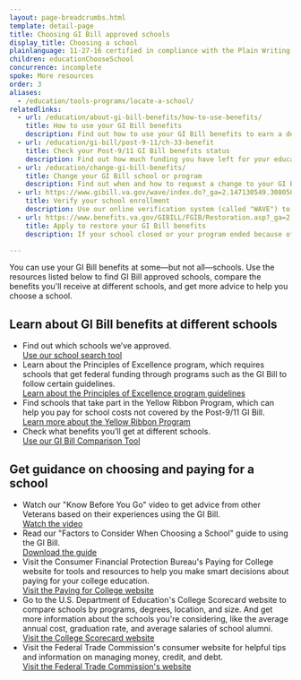 ```yaml
---
layout: page-breadcrumbs.html
template: detail-page
title: Choosing GI Bill approved schools
display_title: Choosing a school
plainlanguage: 11-27-16 certified in compliance with the Plain Writing Act
children: educationChooseSchool
concurrence: incomplete
spoke: More resources
order: 3
aliases:
  - /education/tools-programs/locate-a-school/
relatedlinks:
  - url: /education/about-gi-bill-benefits/how-to-use-benefits/
    title: How to use your GI Bill benefits
    description: Find out how to use your GI Bill benefits to earn a degree, train for a specific trade, or work toward other career goals.
  - url: /education/gi-bill/post-9-11/ch-33-benefit
    title: Check your Post-9/11 GI Bill benefits status
    description: Find out how much funding you have left for your education or training.
  - url: /education/change-gi-bill-benefits/
    title: Change your GI Bill school or program
    description: Find out when and how to request a change to your GI Bill school, program, or other VA education benefits so you can keep getting funding to help pay for your education or training.
  - url: https://www.gibill.va.gov/wave/index.do?_ga=2.147130549.308050883.1542048286-1173244138.1525894550
    title: Verify your school enrollment
    description: Use our online verification system (called "WAVE") to confirm you're enrolled in an approved school or training program so you keep receiving your education benefits.
  - url: https://www.benefits.va.gov/GIBILL/FGIB/Restoration.asp?_ga=2.76481687.308050883.1542048286-1173244138.1525894550
    title: Apply to restore your GI Bill benefits
    description: If your school closed or your program ended because of a change in VA regulations or a new law, apply to have your GI Bill benefits restored.

---
```


<div class="va-introtext">

You can use your GI Bill benefits at some—but not all—schools. Use the resources listed below to find GI Bill approved schools, compare the benefits you'll receive at different schools, and get more advice to help you choose a school.

</div>

## Learn about GI Bill benefits at different schools

- Find out which schools we’ve approved.<br>
[Use our school search tool]( https://inquiry.vba.va.gov/weamspub/buildSearchInstitutionCriteria.do;jsessionid=qtMbSxQFpzyL7GpnQrtnNGv6G9CGQQvb2YqM9Cvw3vB2pv2lXhfJ!-1531379871)
- Learn about the Principles of Excellence program, which requires schools that get federal funding through programs such as the GI Bill to follow certain guidelines.<br>
[Learn about the Principles of Excellence program guidelines](/education/choosing-a-school/principles-of-excellence/)
- Find schools that take part in the Yellow Ribbon Program, which can help you pay for school costs not covered by the Post-9/11 GI Bill.<br>
[Learn more about the Yellow Ribbon Program](/education/about-gi-bill-benefits/post-9-11/yellow-ribbon-program/)
- Check what benefits you’ll get at different schools.<br>
[Use our GI Bill Comparison Tool](/gi-bill-comparison-tool)

## Get guidance on choosing and paying for a school

- Watch our "Know Before You Go" video to get advice from other Veterans based on their experiences using the GI Bill.<br>
[Watch the video](https://www.youtube.com/watch?v=Z1ttkv9oRI4)
- Read our "Factors to Consider When Choosing a School" guide to using the GI Bill.<br>
[Download the guide](https://www.benefits.va.gov/gibill/docs/factsheets/choosing_a_school.pdf)
- Visit the Consumer Financial Protection Bureau's Paying for College website for tools and resources to help you make smart decisions about paying for your college education.<br>
[Visit the Paying for College website](https://www.consumerfinance.gov/paying-for-college/)
- Go to the U.S. Department of Education's  College Scorecard website to compare schools by programs, degrees, location, and size. And get more information about the schools you're considering, like the average annual cost, graduation rate, and average salaries of school alumni.<br>
[Visit the College Scorecard website](https://collegescorecard.ed.gov/)
- Visit the Federal Trade Commission's consumer website for helpful tips and information on managing money, credit, and debt.<br>
[Visit the Federal Trade Commission's website](https://www.consumer.ftc.gov)
